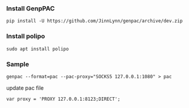 ### Install GenpPAC

`pip install -U https://github.com/JinnLynn/genpac/archive/dev.zip`

### Install polipo

`sudo apt install polipo`

### Sample

`genpac --format=pac --pac-proxy="SOCKS5 127.0.0.1:1080" > pac`

update pac file

`var proxy = 'PROXY 127.0.0.1:8123;DIRECT';`